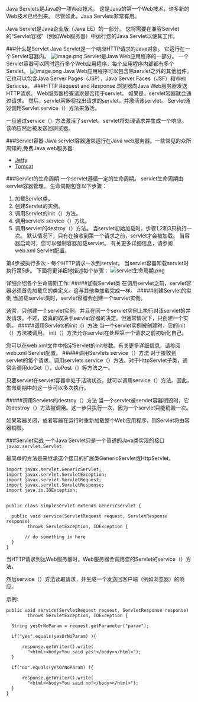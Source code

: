 Java Servlets是Java的一项Web技术。 这是Java的第一个Web技术，许多新的Web技术已经到来。 尽管如此，Java Servlets非常有用。

Java Servlet是Java企业版（Java EE）的一部分。 您将需要在兼容Servlet的“Servlet容器”（例如Web服务器）中运行您的Java Servlet以使其工作。

###什么是Servlet
Java Servlet是一个响应HTTP请求的Java对象。 它运行在一个Servlet容器内。 
![image.png](http://upload-images.jianshu.io/upload_images/5786888-14f76a199ddf69f7.png?imageMogr2/auto-orient/strip%7CimageView2/2/w/1240)
Servlet是Java Web应用程序的一部分。 一个Servlet容器可以同时运行多个Web应用程序，每个应用程序内部都有多个Servlet。
![image.png](http://upload-images.jianshu.io/upload_images/5786888-af6d36921bae36c3.png?imageMogr2/auto-orient/strip%7CimageView2/2/w/1240)
Java Web应用程序可以包含除servlet之外的其他组件。 它也可以包含Java Server Pages（JSP），Java Server Faces（JSF）和Web Services。
###HTTP Request and Response
浏览器向Java Web服务器发送HTTP请求。 Web服务器检查请求是否用于servlet。 如果是，servlet容器就会通过请求。 然后，servlet容器将找出请求的servlet，并激活该servlet。 Servlet通过调用Servlet.service（）方法来激活。

一旦通过service（）方法激活了servlet，servlet将处理请求并生成一个响应。 该响应然后被发送回浏览器。

###Servlet容器
Java servlet容器通常运行在Java web服务器。一些常见的众所周知的,免费Java web服务器:
*   [Jetty](http://jetty.codehaus.org/jetty/)
*   [Tomcat](http://tomcat.apache.org/)

###Servlet的生命周期
一个servlet遵循一定的生命周期。 servlet生命周期由servlet容器管理。 生命周期包含以下步骤：
1. 加载Servlet类。
2. 创建Servlet的实例。
3. 调用Servlet的init（）方法。
4. 调用servlets service（）方法。
5. 调用servlet的destroy（）方法。
当servlet初始加载时，步骤1,2和3只执行一次。 默认情况下，只有在接收到第一个请求之前，servlet才会被加载。 当容器启动时，您可以强制容器加载servlet。 有关更多详细信息，请参阅web.xml Servlet配置。

第4步被执行多次 - 每个HTTP请求一次到servlet。
当servlet容器卸载servlet时执行第5步。
下面将更详细地描述每个步骤：
![servlet生命周期.png](http://upload-images.jianshu.io/upload_images/5786888-072a973b5cacc227.png?imageMogr2/auto-orient/strip%7CimageView2/2/w/1240)

详细介绍各个生命周期工作:
#####加载Servlet类
在调用servlet之前，servlet容器必须首先加载它的类定义。这与其他类加载完成一样。
#####创建Servlet的实例
当加载servlet类时，servlet容器会创建一个servlet实例。

通常，只创建一个servlet实例，并且在同一个servlet实例上执行对该servlet的并发请求。不过，这真的取决于servlet容器的决定。但通常情况下，只创建一个实例。
#####调用Servlets的init（）方法
当一个servlet实例被创建时，它的init（）方法被调用。 init（）方法允许servlet在处理第一个请求之前初始化自己。

您可以在web.xml文件中指定Servlet的init参数。有关更多详细信息，请参阅web.xml Servlet配置。
#####调用Servlets service（）方法
对于接收到servlet的每个请求，调用servlets service（）方法。对于HttpServlet子类，通常会调用doGet（），doPost（）等方法之一。

只要servlet在servlet容器中处于活动状态，就可以调用service（）方法。因此，生命周期中的这一步可以多次执行。

#####调用Servlets的destroy（）方法
当一个servlet被servlet容器销毁时，它的destroy（）方法被调用。这一步只执行一次，因为一个servlet只能销毁一次。

如果容器关闭，或者容器在运行时重新加载整个Web应用程序，则Servlet将由容器销毁。

###Servlet实战
一个Java Servlet只是一个普通的Java类实现的接口`javax.servlet.Servlet;`

最简单的方法是来继承这个接口的扩展类GenericServlet或HttpServlet。

```
import javax.servlet.GenericServlet;
import javax.servlet.ServletException;
import javax.servlet.ServletRequest;
import javax.servlet.ServletResponse;
import java.io.IOException;


public class SimpleServlet extends GenericServlet {

  public void service(ServletRequest request, ServletResponse response)
        throws ServletException, IOException {

       // do something in here
  }
}
```
当HTTP请求到达Web服务器时，Web服务器会调用您的Servlet的service（）方法。

然后service（）方法读取请求，并生成一个发送回客户端（例如浏览器）的响应。

示例:
```
public void service(ServletRequest request, ServletResponse response)
        throws ServletException, IOException {

  String yesOrNoParam = request.getParameter("param");

  if("yes".equals(yesOrNoParam) ){

      response.getWriter().write(
        "<html><body>You said yes!</body></html>");
  }

  if("no".equals(yesOrNoParam) ){
    
      response.getWriter().write(
        "<html><body>You said no!</body></html>");
  }
}
```
